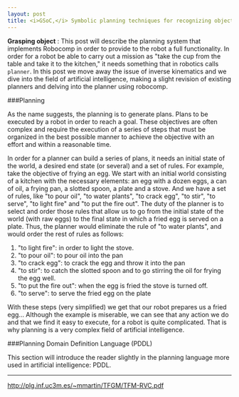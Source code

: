 ```yaml
---
layout: post
title: <i>GSoC,</i> Symbolic planning techniques for recognizing objects domestic <p>#6</p> grasping object
---
```


**Grasping object** : This post will describe the planning system that implements Robocomp in order to provide to the robot a full functionality. In order for a robot be able to carry out a mission as "take the cup from the table and take it to the kitchen," it needs something that in robotics calls `planner`. In this post we move away the issue of inverse kinematics and we dive into the field of artificial intelligence, making a slight revision of existing planners and delving into the planner using robocomp.

###Planning

As the name suggests, the planning is to generate plans. Plans to be executed by a robot in order to reach a goal. These objectives are often complex and require the execution of a series of steps that must be organized in the best possible manner to achieve the objective with an effort and within a reasonable time.

In order for a planner can build a series of plans, it needs an initial state of the world, a desired end state (or several) and a set of rules. For example, take the objective of frying an egg. We start with an initial world consisting of a kitchen with the necessary elements: an egg with a dozen eggs, a can of oil, a frying pan, a slotted spoon, a plate and a stove. And we have a set of rules, like "to pour oil", "to water plants", "to crack egg", "to stir", "to serve", "to light fire" and "to put the fire out". The duty of the planner is to select and order those rules that allow us to go from the initial state of the world (with raw eggs) to the final state in which a fried egg is served  on a plate. Thus, the planner would eliminate the rule of "to water plants", and would order the rest of rules as follows:

1. "to light fire": in order to light the stove.
2. "to pour oil": to pour oil into the pan
3. "to crack egg": to crack the egg and throw it into the pan
4. "to stir": to catch the slotted spoon and to go stirring the oil for frying the egg well.
5. "to put the fire out": when the egg is fried the stove is turned off.
6. "to serve": to serve the fried egg on the plate


With these steps (very simplified) we get that our robot prepares us a fried egg... Although the example is miserable, we can see that any action we do and that we find it easy to execute, for a robot is quite complicated. That is why planning is a very complex field of artificial intelligence.

###Planning Domain Definition Language (PDDL)

This section will introduce the reader slightly in the planning language more used in artificial intelligence: PDDL.



----------

http://plg.inf.uc3m.es/~mmartin/TFGM/TFM-RVC.pdf